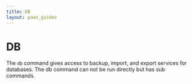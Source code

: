 ```yaml
---
title: DB
layout: paas_guides
---
```


# DB

The `db` command gives access to backup, import, and export services for databases. The db command can not be run directly but has sub commands.

